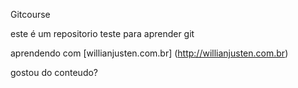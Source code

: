 Gitcourse

este é um repositorio teste para aprender git

aprendendo com [willianjusten.com.br] (http://willianjusten.com.br)


gostou do conteudo?